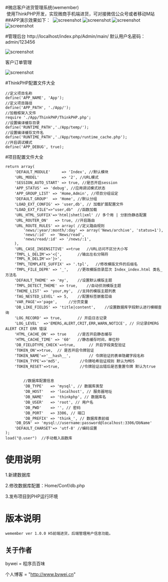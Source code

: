 #微店客户进货管理系统(wemember)\
  使用ThinkPHP开发，实现微商手机端进货，可对接微信公众号或者移动M站
##APP演示效果如下：
  ![screenshot](https://github.com/bywei/wemember/raw/master/Screenshots/app1.png)
  ![screenshot](https://github.com/bywei/wemember/raw/master/Screenshots/app2.png)
  ![screenshot](https://github.com/bywei/wemember/raw/master/Screenshots/app3.png)
  ![screenshot](https://github.com/bywei/wemember/raw/master/Screenshots/app4.png)

#管理后台
http://localhost/index.php/Admin/main/
默认用户名密码：admin/123456

![screenshot](https://github.com/bywei/wemember/raw/master/Screenshots/admin2.png)

客户订单管理

![screenshot](https://github.com/bywei/wemember/raw/master/Screenshots/admin1.png)

#ThinkPHP配置文件大全
```
//定义项目名称
define('APP_NAME', 'App');
//定义项目路径
define('APP_PATH', './App/');
//加载框架入文件
require './App/ThinkPHP/ThinkPHP.php';
//设置编译缓存目录
define('RUNTIME_PATH','./App/temp/');
//设置编译缓存文件名
define('RUNTIME_PATH','./App/temp/runtime_cache.php');
//开启调试模式
define('APP_DEBUG', true);
```
#项目配置文件大全
```
return array(
	'DEFAULT_MODULE'     => 'Index', //默认模块
	'URL_MODEL'          => '2', //URL模式
	'SESSION_AUTO_START' => true, //是否开启session
	'APP_STATUS' => 'debug', //应用调试模式状态
	'APP_GROUP_LIST' => 'Home,Admin', //项目分组设定
	'DEFAULT_GROUP'  => 'Home', //默认分组
	'LOAD_EXT_CONFIG' => 'user,db', // 加载扩展配置文件
	"LOAD_EXT_FILE"=>"user,db"	//函数加载
	'URL_HTML_SUFFIX'=>'html|shmtl|xml' // 多个用 | 分割伪静态配置
	'URL_ROUTER_ON'   => true, //开启路由
	'URL_ROUTE_RULES' => array( //定义路由规则
		'news/:year/:month/:day' => array('News/archive', 'status=1'),
		'news/:id'  => 'News/read',
		'news/read/:id' => '/news/:1',
	),
	'URL_CASE_INSENSITIVE' =>true	//URL访问不区分大小写
	'TMPL_L_DELIM'=>'<{',		//输出左右分隔符
	'TMPL_R_DELIM'=>'}>',
	'TMPL_TEMPLATE_SUFFIX' => '.tpl',	//修改模版文件的后缀名
	'TMPL_FILE_DEPR' => '_',	//更改模版目录层次 Index_index.html 类名_方法名
	'DEFAULT_THEME' => 'my',	//设置默认模版主题
	'TMPL_DETECT_THEME' => true,	//自动侦测模版主题
	'THEME_LIST' => 'your,my',	//支持的模版主题列表
	'TAG_NESTED_LEVEL' => 5,	//配置标签嵌套层级
	'VAR_PAGE'=>'page',		//分页变量
	'DB_LIKE_FIELDS' => 'title|content',	//设置数据库字段默认进行模糊查询
	'LOG_RECORD' => true,		// 开启日志记录
	'LOG_LEVEL'  =>'EMERG,ALERT,CRIT,ERR,WARN,NOTICE', // 只记录EMERG ALERT CRIT ERR 错误
	'HTML_CACHE_ON' => true		//是否开启静态缓存
	'HTML_CACHE_TIME' => '60'	//静态缓存时间，单位秒
	'DB_FIELDTYPE_CHECK'=>true, 	 // 开启字段类型验证	
	'TOKEN_ON'=>true,  // 是否开启令牌验证
	'TOKEN_NAME'=>'__hash__',   	 // 令牌验证的表单隐藏字段名称
	'TOKEN_TYPE'=>'md5', 		 //令牌哈希验证规则 默认为MD5
	'TOKEN_RESET'=>true, 		 //令牌验证出错后是否重置令牌 默认为true


        //数据库配置信息
        'DB_TYPE'   => 'mysql', // 数据库类型
        'DB_HOST'   => 'localhost', // 服务器地址
        'DB_NAME'   => 'thinkphp', // 数据库名
        'DB_USER'   => 'root', // 用户名
        'DB_PWD'    => '', // 密码
        'DB_PORT'   => 3306, // 端口
        'DB_PREFIX' => 'think_', // 数据库表前缀 
	'DB_DSN' => 'mysql://username:password@localhost:3306/DbName'
	'DEFAULT_CHARSET'=> 'utf-8'	//编码设置
);
load("@.user")	//手动载入函数库
```

# 使用说明

1.新建数据库

2.修改数据库配置：Home/Conf/db.php

3.发布项目到PHP运行环境

# 版本说明
```
wemember ver 1.0.0 H5前端进货，后端管理用户信息功能。
```
## 关于作者

bywei = 程序员百味

个人博客 = "http://www.bywei.cn"


